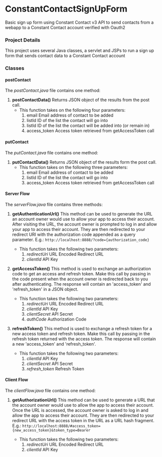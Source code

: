 # ConstantContactSignUpForm
Basic sign up form using Constant Contact v3 API to send contacts from a webapp to a Constant Contact account verified with Oauth2

### Project Details
This project uses several Java classes, a servlet and JSPs to run a sign up form that sends contact data to a Constant Contact account
### Classes

 #### postContact
The *postContact.java* file contains one method:
 1. **postContactData()**
Returns JSON object of the results from the post call.
     - This function takes on the following four parameters:
       1. email         Email address of contact to be added
       2. listId        ID of the list the contact will go into
       3. listId        ID of the list the contact will be added into (or remain in)
       4. access_token  Access token retrieved from getAccessToken call
     
     
 #### putContact
The *putContact.java* file contains one method:
 1. **putContactData()**
Returns JSON object of the results form the post call.
     - This function takes on the following three parameters:
       1. email         Email address of contact to be added
       2. listId        ID of the list the contact will go into
       3. access_token  Access token retrieved from getAccessToken call

     
 #### Server Flow
The *serverFlow.java* file contains three methods: 
 1. **getAuthenticationUrl()**
This method can be used to generate the URL an account owner would use to allow your app to access their account.
After visiting the URL, the account owner is prompted to log in and allow your app to access their account.
They are then redirected to your redirect URI with the authorization code appended as a query parameter.
      E.g.: `http://localhost:8888/?code={authorization_code}`
      
      - This function takes the following two parameters:
        1. *redirectUri*   URL Encoded Redirect URL
        2. *clientId*      API Key

 2. **getAccessToken()**
This method is used to exchange an authorization code to get an access and refresh token.
Make this call by passing in the code present when the account owner is redirected back to you after authenticating.
The response will contain an 'access_token' and 'refresh_token' in a JSON object.
      
      - This function takes the following two parameters:
        1. *redirectUri*   URL Encoded Redirect URL
        2. *clientId*      API Key
        3. *clientSecret*  API Secret
        4. *authCode*      Authorization Code
        
 3. **refreshToken()**
This method is used to exchange a refresh token for a new access token and refresh token. 
Make this call by passing in the refresh token returned with the access token. 
The response will contain a new 'access_token' and 'refresh_token'.
      
      - This function takes the following two parameters:
        1. *clientId*      API Key
        2. *clientSecret*  API Secret
        3. *refresh_token* Refresh Token
        
 #### Client Flow
The *clientFlow.java* file contains one method: 
 1. **getAuthorizationUrl()**
This method can be used to generate a URL that the account owner would use to allow the app to access their account. Once the URL is accessed, the account owner is asked to log in and allow the app to access their account. They are then redirected to your redirect URL with the access token in the URL as a URL hash fragment.
      E.g.: `http://localhost:8888/#access_token={new_access_token}&token_type=Bearer`
      
      - This function takes the following two parameters:
        1. *redirectUri*   URL Encoded Redirect URL
        2. *clientId*      API Key
